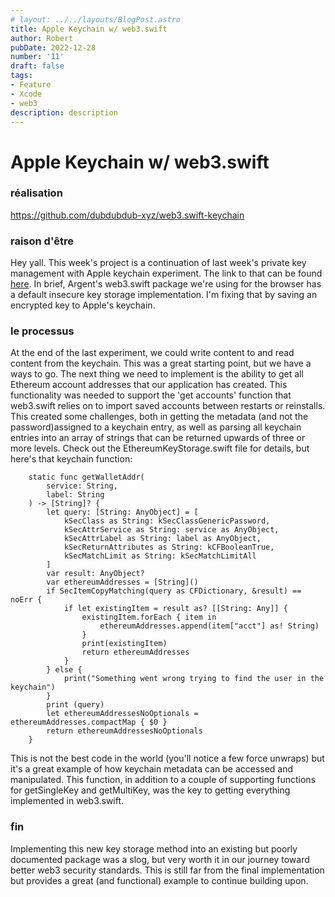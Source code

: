 ```yaml
---
# layout: ../../layouts/BlogPost.astro
title: Apple Keychain w/ web3.swift
author: Robert
pubDate: 2022-12-28
number: '11'
draft: false
tags:
- Feature
- Xcode
- web3
description: description
---
```

# Apple Keychain w/ web3.swift

### réalisation
https://github.com/dubdubdub-xyz/web3.swift-keychain

### raison d'être
Hey yall. This week's project is a continuation of last week's private key management with Apple keychain experiment. The link to that can be found [here](https://cms.experiments.gg/admin/content-manager/collectionType/api::experiment.experiment/42). In brief, Argent's web3.swift package we're using for the browser has a default insecure key storage implementation. I'm fixing that by saving an encrypted key to Apple's keychain.

### le processus
At the end of the last experiment, we could write content to and read content from the keychain. This was a great starting point, but we have a ways to go. The next thing we need to implement is the ability to get all Ethereum account addresses that our application has created. This functionality was needed to support the 'get accounts' function that web3.swift relies on to import saved accounts between restarts or reinstalls. This created some challenges, both in getting the metadata (and not the password)assigned to a keychain entry, as well as parsing all keychain entries into an array of strings that can be returned upwards of three or more levels. Check out the EthereumKeyStorage.swift file for details, but here's that keychain function:

```
    static func getWalletAddr(
        service: String,
        label: String
    ) -> [String]? {
        let query: [String: AnyObject] = [
            kSecClass as String: kSecClassGenericPassword,
            kSecAttrService as String: service as AnyObject,
            kSecAttrLabel as String: label as AnyObject,
            kSecReturnAttributes as String: kCFBooleanTrue,
            kSecMatchLimit as String: kSecMatchLimitAll
        ]
        var result: AnyObject?
        var ethereumAddresses = [String]()
        if SecItemCopyMatching(query as CFDictionary, &result) == noErr {
            if let existingItem = result as? [[String: Any]] {
                existingItem.forEach { item in
                    ethereumAddresses.append(item["acct"] as! String)
                }
                print(existingItem)
                return ethereumAddresses
            }
        } else {
            print("Something went wrong trying to find the user in the keychain")
        }
        print (query)
        let ethereumAddressesNoOptionals = ethereumAddresses.compactMap { $0 }
        return ethereumAddressesNoOptionals
    }

```
This is not the best code in the world (you'll notice a few force unwraps) but it's a great example of how keychain metadata can be accessed and manipulated. This function, in addition to a couple of supporting functions for getSingleKey and getMultiKey, was the key to getting everything implemented in web3.swift.


### fin
Implementing this new key storage method into an existing but poorly documented package was a slog, but very worth it in our journey toward better web3 security standards. This is still far from the final implementation but provides a great (and functional) example to continue building upon.
